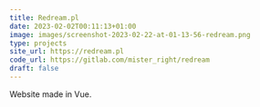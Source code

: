 ```yaml
---
title: Redream.pl
date: 2023-02-02T00:11:13+01:00
image: images/screenshot-2023-02-22-at-01-13-56-redream.png
type: projects
site_url: https://redream.pl
code_url: https://gitlab.com/mister_right/redream
draft: false
---
```

Website made in Vue.